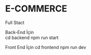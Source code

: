 # E-COMMERCE
Full Stact

Back-End İçin     
cd backend
npm run start

Front End İçin
cd frontend
npm run dev

